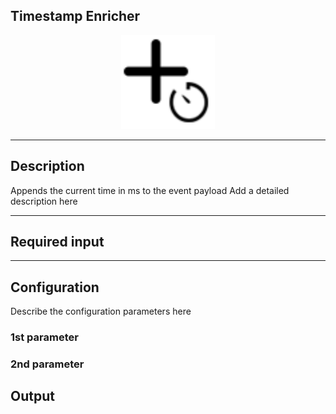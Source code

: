 ## Timestamp Enricher

<p align="center"> 
    <img src="icon.png" width="150px;"/>
</p>

***

## Description

Appends the current time in ms to the event payload
Add a detailed description here

***

## Required input


***

## Configuration

Describe the configuration parameters here

### 1st parameter


### 2nd parameter

## Output